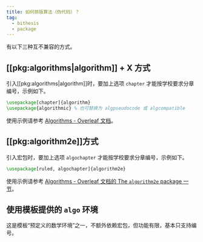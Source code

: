```yaml
---
title: 如何排版算法（伪代码）？
tag:
  - bithesis
  - package
---
```


有以下三种互不兼容的方式。

## [[pkg:algorithms|algorithm]] + X 方式

引入[[pkg:algorithms|algorithm]]时，要加上选项 `chapter` 才能按学校要求分章编号，示例如下。

```latex
\usepackage[chapter]{algorithm}
\usepackage{algorithmic} % 也可替换为 algpseudocode 或 algcompatible
```

使用示例请参考 [Algorithms - Overleaf 文档](https://www.overleaf.com/learn/latex/Algorithms)。

## [[pkg:algorithm2e]]方式

引入宏包时，要加上选项 `algochapter` 才能按学校要求分章编号，示例如下。

```latex
\usepackage[ruled, algochapter]{algorithm2e}
```

使用示例请参考 [Algorithms - Overleaf 文档的 The `algorithm2e` package 一节](https://www.overleaf.com/learn/latex/Algorithms#The_algorithm2e_package)。

## 使用模板提供的 `algo` 环境

这是模板“预定义的数学环境”之一，不额外依赖宏包，但功能有限，基本只支持编号。
